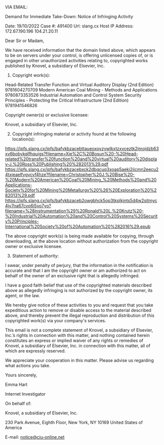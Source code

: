 VIA EMAIL:

Demand for Immediate Take-Down: Notice of Infringing Activity


Date: 	19/10/2022
Case #: 	491400
Url: 	slang.cx
Host IP Address: 	172.67.190.196 104.21.20.11




Dear Sir or Madam,

We have received information that the domain listed above, which appears to be on servers under your control, is offering unlicensed copies of, or is engaged in other unauthorized activities relating to, copyrighted works published by Knovel, a subsidiary of Elsevier, Inc.

1. Copyright work(s):



Head-Related Transfer Function and Virtual Auditory Display (2nd Edition) 	9781604270709
Modern American Coal Mining - Methods and Applications 	9780873353526
Industrial Automation and Control System Security Principles - Protecting the Critical Infrastructure (2nd Edition) 	9781941546826


Copyright owner(s) or exclusive licensee:

Knovel, a subsidiary of Elsevier, Inc.



2. Copyright infringing material or activity found at the following location(s):

https://ipfs.slang.cx/ipfs/bafykbzacebttaueoxoyzywlkxtzxvceztk2jmojdzb63xv6bobykqlfhquigs?filename=Xie%2C%20Bosun%20-%20Head-related%20transfer%20function%20and%20virtual%20auditory%20display-J.%20Ross%20Publishing%20%282013%29.pdf
https://ipfs.slang.cx/ipfs/bafykbzacebxck2dbqcuq3xoap5aeki2jicmn2eecu24txjeaelfvgvcvf4hze?filename=Christopher%20J.%20Bise%20-%20Modern%20American%20Coal%20Mining_%20Methods%20and%20Applications-Society%20for%20Mining%20Metallurgy%20%26%20Exploration%20%282013%29.pdf
https://ipfs.slang.cx/ipfs/bafykbzaceb2owgbhck5op3tkplkjnts5d4w2sitmyc4jy7na67cvo6i5vo7yo?filename=%28instrumentation%29%20Ronald%20L.%20Krutz%20-%20Industrial%20Automation%20and%20Control%20Systems%20Security%20Principles-International%20Society%20of%20Automation%20%282016%29.epub


The above copyright work(s) is being made available for copying, through downloading, at the above location without authorization from the copyright owner or exclusive licensee.



3. Statement of authority:

I swear, under penalty of perjury, that the information in the notification is accurate and that I am the copyright owner or am authorized to act on behalf of the owner of an exclusive right that is allegedly infringed.

I have a good faith belief that use of the copyrighted materials described above as allegedly infringing is not authorized by the copyright owner, its agent, or the law.

We hereby give notice of these activities to you and request that you take expeditious action to remove or disable access to the material described above, and thereby prevent the illegal reproduction and distribution of this copyrighted work(s) via your company's services.

This email is not a complete statement of Knovel, a subsidiary of Elsevier, Inc.’s rights in connection with this matter, and nothing contained herein constitutes an express or implied waiver of any rights or remedies of Knovel, a subsidiary of Elsevier, Inc. in connection with this matter, all of which are expressly reserved.

We appreciate your cooperation in this matter. Please advise us regarding what actions you take.



Yours sincerely,



Emma Hart

Internet Investigator



On behalf of:

Knovel, a subsidiary of Elsevier, Inc.

230 Park Avenue, Eighth Floor, New York, NY 10169 United States of America

E-mail: notice@ciu-online.net
